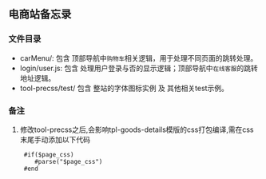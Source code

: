 ## 电商站备忘录

### 文件目录
+ carMenu/:           包含 顶部导航中`购物车`相关逻辑，用于处理不同页面的跳转处理。
+ login/user.js:      包含 处理用户登录与否的显示逻辑；顶部导航中`在线客服`的跳转地址逻辑。
+ tool-precss/test/   包含 整站的字体图标实例 及 其他相关test示例。

### 备注
1. 修改tool-precss之后,会影响tpl-goods-details模版的css打包编译,需在css末尾手动添加以下代码

	```
	 #if($page_css)
	    #parse("$page_css")
	 #end
	```